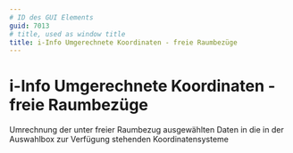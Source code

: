 ```yaml
---
# ID des GUI Elements
guid: 7013
# title, used as window title
title: i-Info Umgerechnete Koordinaten - freie Raumbezüge
---
```


# i-Info Umgerechnete Koordinaten - freie Raumbezüge

Umrechnung der unter freier Raumbezug ausgewählten Daten in die in der Auswahlbox zur Verfügung stehenden Koordinatensysteme

